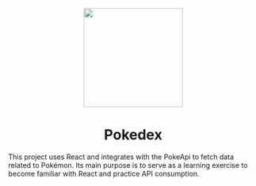 <div align='center'>
<img src='https://www.esimagenes.com/pimagen/charmeleon-pokemon.png' width='200'/>
<h1>Pokedex</h1>
</div>
This project uses React and integrates with the PokeApi to fetch data related to Pokémon. Its main purpose is to serve as a learning exercise to become familiar with React and practice API consumption.
